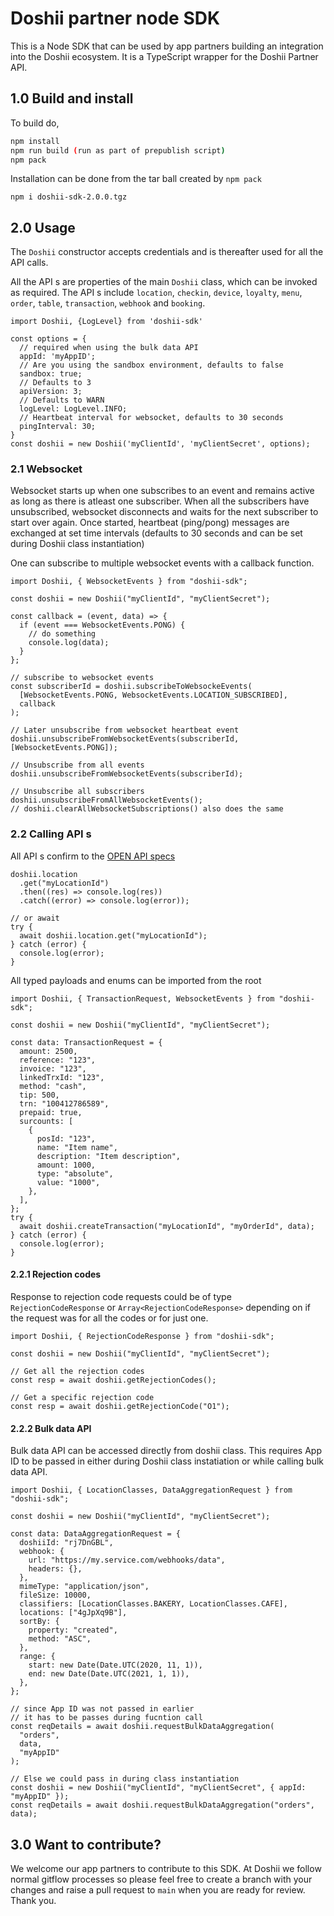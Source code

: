# Doshii partner node SDK

This is a Node SDK that can be used by app partners building an integration into the Doshii ecosystem. It is a TypeScript wrapper for the Doshii Partner API.

## 1.0 Build and install

To build do,

```bash
npm install
npm run build (run as part of prepublish script)
npm pack
```

Installation can be done from the tar ball created by `npm pack`

```
npm i doshii-sdk-2.0.0.tgz
```

## 2.0 Usage

The `Doshii` constructor accepts credentials and is thereafter used for all the API calls.

All the API s are properties of the main `Doshii` class, which can be invoked as required. The API s include `location`, `checkin`, `device`, `loyalty`, `menu`, `order`, `table`, `transaction`, `webhook` and `booking`.

```node
import Doshii, {LogLevel} from 'doshii-sdk'

const options = {
  // required when using the bulk data API
  appId: 'myAppID';
  // Are you using the sandbox environment, defaults to false
  sandbox: true;
  // Defaults to 3
  apiVersion: 3;
  // Defaults to WARN
  logLevel: LogLevel.INFO;
  // Heartbeat interval for websocket, defaults to 30 seconds
  pingInterval: 30;
}
const doshii = new Doshii('myClientId', 'myClientSecret', options);
```

### 2.1 Websocket

Websocket starts up when one subscribes to an event and remains active as long as there is atleast one subscriber. When all the subscribers have unsubscribed, websocket disconnects and waits for the next subscriber to start over again. Once started, heartbeat (ping/pong) messages are exchanged at set time intervals (defaults to 30 seconds and can be set during Doshii class instantiation)

One can subscribe to multiple websocket events with a callback function.

```node
import Doshii, { WebsocketEvents } from "doshii-sdk";

const doshii = new Doshii("myClientId", "myClientSecret");

const callback = (event, data) => {
  if (event === WebsocketEvents.PONG) {
    // do something
    console.log(data);
  }
};

// subscribe to websocket events
const subscriberId = doshii.subscribeToWebsockeEvents(
  [WebsocketEvents.PONG, WebsocketEvents.LOCATION_SUBSCRIBED],
  callback
);

// Later unsubscribe from websocket heartbeat event
doshii.unsubscribeFromWebsocketEvents(subscriberId, [WebsocketEvents.PONG]);

// Unsubscribe from all events
doshii.unsubscribeFromWebsocketEvents(subscriberId);

// Unsubscribe all subscribers
doshii.unsubscribeFromAllWebsocketEvents();
// doshii.clearAllWebsocketSubscriptions() also does the same
```

### 2.2 Calling API s

All API s confirm to the [OPEN API specs](https://sandbox-dashboard.doshii.io/docs/api/app)

```node
doshii.location
  .get("myLocationId")
  .then((res) => console.log(res))
  .catch((error) => console.log(error));

// or await
try {
  await doshii.location.get("myLocationId");
} catch (error) {
  console.log(error);
}
```

All typed payloads and enums can be imported from the root

```node
import Doshii, { TransactionRequest, WebsocketEvents } from "doshii-sdk";

const doshii = new Doshii("myClientId", "myClientSecret");

const data: TransactionRequest = {
  amount: 2500,
  reference: "123",
  invoice: "123",
  linkedTrxId: "123",
  method: "cash",
  tip: 500,
  trn: "100412786589",
  prepaid: true,
  surcounts: [
    {
      posId: "123",
      name: "Item name",
      description: "Item description",
      amount: 1000,
      type: "absolute",
      value: "1000",
    },
  ],
};
try {
  await doshii.createTransaction("myLocationId", "myOrderId", data);
} catch (error) {
  console.log(error);
}
```

#### 2.2.1 Rejection codes

Response to rejection code requests could be of type `RejectionCodeResponse` or `Array<RejectionCodeResponse>` depending on if the request was for all the codes or for just one.

```node
import Doshii, { RejectionCodeResponse } from "doshii-sdk";

const doshii = new Doshii("myClientId", "myClientSecret");

// Get all the rejection codes
const resp = await doshii.getRejectionCodes();

// Get a specific rejection code
const resp = await doshii.getRejectionCode("O1");
```

#### 2.2.2 Bulk data API

Bulk data API can be accessed directly from doshii class. This requires App ID to be passed in either during Doshii class instatiation or while calling bulk data API.

```node
import Doshii, { LocationClasses, DataAggregationRequest } from "doshii-sdk";

const doshii = new Doshii("myClientId", "myClientSecret");

const data: DataAggregationRequest = {
  doshiiId: "rj7DnGBL",
  webhook: {
    url: "https://my.service.com/webhooks/data",
    headers: {},
  },
  mimeType: "application/json",
  fileSize: 10000,
  classifiers: [LocationClasses.BAKERY, LocationClasses.CAFE],
  locations: ["4gJpXq9B"],
  sortBy: {
    property: "created",
    method: "ASC",
  },
  range: {
    start: new Date(Date.UTC(2020, 11, 1)),
    end: new Date(Date.UTC(2021, 1, 1)),
  },
};

// since App ID was not passed in earlier
// it has to be passes during fucntion call
const reqDetails = await doshii.requestBulkDataAggregation(
  "orders",
  data,
  "myAppID"
);

// Else we could pass in during class instantiation
const doshii = new Doshii("myClientId", "myClientSecret", { appId: "myAppID" });
const reqDetails = await doshii.requestBulkDataAggregation("orders", data);
```

## 3.0 Want to contribute? 
We welcome our app partners to contribute to this SDK. At Doshii we follow normal gitflow processes so please feel free to create a branch with your changes and raise a pull request to `main` when you are ready for review. Thank you.
